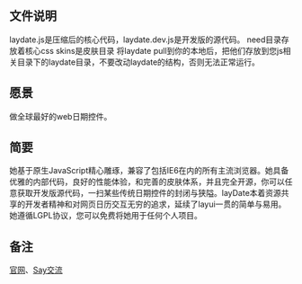 ﻿## 文件说明
laydate.js是压缩后的核心代码，laydate.dev.js是开发版的源代码。
need目录存放着核心css
skins是皮肤目录
将laydate pull到你的本地后，把他们存放到您js相关目录下的laydate目录，不要改动laydate的结构，否则无法正常运行。

## 愿景
做全球最好的web日期控件。


## 简要
她基于原生JavaScript精心雕琢，兼容了包括IE6在内的所有主流浏览器。她具备优雅的内部代码，良好的性能体验，和完善的皮肤体系，并且完全开源，你可以任意获取开发版源代码，一扫某些传统日期控件的封闭与狭隘。layDate本着资源共享的开发者精神和对网页日历交互无穷的追求，延续了layui一贯的简单与易用。她遵循LGPL协议，您可以免费将她用于任何个人项目。


## 备注
[官网](http://sentsin.com/layui/laydate/)、[Say交流](http://say.sentsin.com/home-58.html)